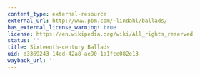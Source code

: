 ```yaml
---
content_type: external-resource
external_url: http://www.pbm.com/~lindahl/ballads/
has_external_license_warning: true
license: https://en.wikipedia.org/wiki/All_rights_reserved
status: ''
title: Sixteenth-century Ballads
uid: d3369243-14ed-42a8-ae90-1a1fce082e13
wayback_url: ''
---
```

